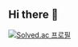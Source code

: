 ## Hi there 👋

[![Solved.ac
프로필](http://mazassumnida.wtf/api/v2/generate_badge?boj=bumsoo0515)](https://solved.ac/bumsoo0515)

<!--
**bumsoo0515/bumsoo0515** is a ✨ _special_ ✨ repository because its `README.md` (this file) appears on your GitHub profile.

Here are some ideas to get you started:

- 🔭 I’m currently working on ...
- 🌱 I’m currently learning ...
- 👯 I’m looking to collaborate on ...
- 🤔 I’m looking for help with ...
- 💬 Ask me about ...
- 📫 How to reach me: ...
- 😄 Pronouns: ...
- ⚡ Fun fact: ...
-->
